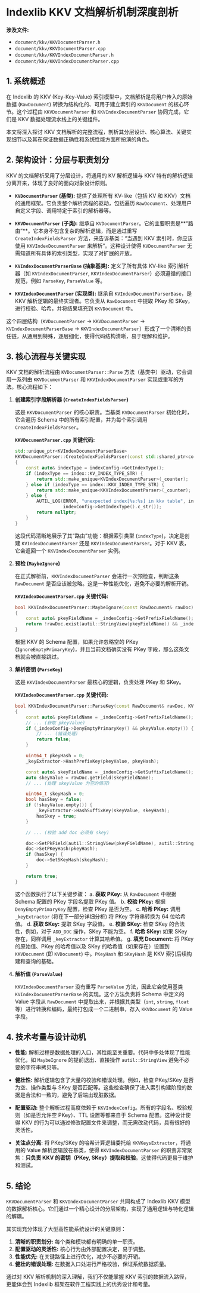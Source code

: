 
# Indexlib KKV 文档解析机制深度剖析

**涉及文件:**
* `document/kkv/KKVDocumentParser.h`
* `document/kkv/KKVDocumentParser.cpp`
* `document/kkv/KKVIndexDocumentParser.h`
* `document/kkv/KKVIndexDocumentParser.cpp`

## 1. 系统概述

在 Indexlib 的 KKV (Key-Key-Value) 索引模型中，文档解析是将用户传入的原始数据 (`RawDocument`) 转换为结构化的、可用于建立索引的 `KKVDocument` 的核心环节。这个过程由 `KKVDocumentParser` 和 `KKVIndexDocumentParser` 协同完成，它们是 KKV 数据处理流水线上的关键组件。

本文将深入探讨 KKV 文档解析的完整流程，剖析其分层设计、核心算法、关键实现细节以及其在保证数据正确性和系统性能方面所扮演的角色。

## 2. 架构设计：分层与职责划分

KKV 的文档解析采用了分层设计，将通用的 KV 解析逻辑与 KKV 特有的解析逻辑分离开来，体现了良好的面向对象设计原则。

*   **`KVDocumentParser` (基类):** 提供了处理所有 KV-like（包括 KV 和 KKV）文档的通用框架。它负责整个解析流程的驱动，包括遍历 `RawDocument`、处理用户自定义字段、调用特定于索引的解析器等。

*   **`KKVDocumentParser` (子类):** 继承自 `KVDocumentParser`。它的主要职责是**“路由”**。它本身不包含复杂的解析逻辑，而是通过重写 `CreateIndexFieldsParser` 方法，来告诉基类：“当遇到 KKV 索引时，你应该使用 `KKVIndexDocumentParser` 来解析”。这种设计使得 `KVDocumentParser` 无需知道所有具体的索引类型，实现了对扩展的开放。

*   **`KVIndexDocumentParserBase` (抽象基类):** 定义了所有具体 KV-like 索引解析器（如 `KVIndexDocumentParser`, `KKVIndexDocumentParser`）必须遵循的接口规范，例如 `ParseKey`, `ParseValue` 等。

*   **`KKVIndexDocumentParser` (实现类):** 继承自 `KVIndexDocumentParserBase`，是 KKV 解析逻辑的最终实现者。它负责从 `RawDocument` 中提取 PKey 和 SKey，进行校验、哈希，并将结果填充到 `KKVDocument` 中。

这个四层结构（`KVDocumentParser` -> `KKVDocumentParser` -> `KVIndexDocumentParserBase` -> `KKVIndexDocumentParser`）形成了一个清晰的责任链，从通用到特殊，逐层细化，使得代码结构清晰，易于理解和维护。

## 3. 核心流程与关键实现

KKV 文档的解析流程由 `KVDocumentParser::Parse` 方法（基类中）驱动，它会调用一系列由 `KKVDocumentParser` 和 `KKVIndexDocumentParser` 实现或重写的方法。核心流程如下：

1.  **创建索引字段解析器 (`CreateIndexFieldsParser`)**

    这是 `KKVDocumentParser` 的核心职责。当基类 `KVDocumentParser` 初始化时，它会遍历 Schema 中的所有索引配置，并为每个索引调用 `CreateIndexFieldsParser`。

    **`KKVDocumentParser.cpp` 关键代码:**
    ```cpp
    std::unique_ptr<KVIndexDocumentParserBase>
    KKVDocumentParser::CreateIndexFieldsParser(const std::shared_ptr<config::IIndexConfig>& indexConfig) const
    {
        const auto& indexType = indexConfig->GetIndexType();
        if (indexType == index::KV_INDEX_TYPE_STR) {
            return std::make_unique<KVIndexDocumentParser>(_counter);
        } else if (indexType == index::KKV_INDEX_TYPE_STR) {
            return std::make_unique<KKVIndexDocumentParser>(_counter);
        } else {
            AUTIL_LOG(ERROR, "unexpected index[%s:%s] in kkv table", indexConfig->GetIndexName().c_str(),
                      indexConfig->GetIndexType().c_str());
            return nullptr;
        }
    }
    ```
    这段代码清晰地展示了其“路由”功能：根据索引类型 (`indexType`)，决定是创建 `KVIndexDocumentParser` 还是 `KKVIndexDocumentParser`。对于 KKV 表，它会返回一个 `KKVIndexDocumentParser` 实例。

2.  **预检 (`MaybeIgnore`)**

    在正式解析前，`KKVIndexDocumentParser` 会进行一次预检查，判断这条 `RawDocument` 是否应该被忽略。这是一种性能优化，避免不必要的解析开销。

    **`KKVIndexDocumentParser.cpp` 关键代码:**
    ```cpp
    bool KKVIndexDocumentParser::MaybeIgnore(const RawDocument& rawDoc) const
    {
        const auto& pkeyFieldName = _indexConfig->GetPrefixFieldName();
        return !rawDoc.exist(autil::StringView(pkeyFieldName)) && _indexConfig->IgnoreEmptyPrimaryKey();
    }
    ```
    根据 KKV 的 Schema 配置，如果允许忽略空的 PKey (`IgnoreEmptyPrimaryKey`)，并且当前文档确实没有 PKey 字段，那么这条文档就会被直接跳过。

3.  **解析密钥 (`ParseKey`)**

    这是 `KKVIndexDocumentParser` 最核心的逻辑，负责处理 PKey 和 SKey。

    **`KKVIndexDocumentParser.cpp` 关键代码:**
    ```cpp
    bool KKVIndexDocumentParser::ParseKey(const RawDocument& rawDoc, KVDocument* doc) const
    {
        const auto& pkeyFieldName = _indexConfig->GetPrefixFieldName();
        // ... (获取 pkeyValue)
        if (_indexConfig->DenyEmptyPrimaryKey() && pkeyValue.empty()) {
            // ... (错误处理)
            return false;
        }

        uint64_t pkeyHash = 0;
        _keyExtractor->HashPrefixKey(pkeyValue, pkeyHash);

        const auto& skeyFieldName = _indexConfig->GetSuffixFieldName();
        auto skeyValue = rawDoc.getField(skeyFieldName);
        // ... (处理 skeyValue 为空的情况)

        uint64_t skeyHash = 0;
        bool hasSkey = false;
        if (!skeyValue.empty()) {
            _keyExtractor->HashSuffixKey(skeyValue, skeyHash);
            hasSkey = true;
        }

        // ... (校验 add doc 必须有 skey)

        doc->SetPkField(autil::StringView(pkeyFieldName), autil::StringView(pkeyValue));
        doc->SetPKeyHash(pkeyHash);
        if (hasSkey) {
            doc->SetSKeyHash(skeyHash);
        }

        return true;
    }
    ```
    这个函数执行了以下关键步骤：
    a.  **获取 PKey:** 从 `RawDocument` 中根据 Schema 配置的 PKey 字段名提取 PKey 值。
    b.  **校验 PKey:** 根据 `DenyEmptyPrimaryKey` 配置，检查 PKey 是否为空。
    c.  **哈希 PKey:** 调用 `_keyExtractor` (将在下一部分详细分析) 将 PKey 字符串转换为 64 位哈希值。
    d.  **获取 SKey:** 提取 SKey 字段值。
    e.  **校验 SKey:** 检查 SKey 的合法性，例如，对于 `ADD_DOC` 操作，SKey 不能为空。
    f.  **哈希 SKey:** 如果 SKey 存在，同样调用 `_keyExtractor` 计算其哈希值。
    g.  **填充 Document:** 将 PKey 的原始值、PKey 的哈希值以及 SKey 的哈希值（如果存在）设置到 `KKVDocument` (即 `KVDocument`) 中。`PKeyHash` 和 `SKeyHash` 是 KKV 索引后续构建和查询的基础。

4.  **解析值 (`ParseValue`)**

    `KKVIndexDocumentParser` 没有重写 `ParseValue` 方法，因此它会使用基类 `KVIndexDocumentParserBase` 的实现。这个方法负责将 Schema 中定义的 Value 字段从 `RawDocument` 中提取出来，并根据其类型（`int`, `string`, `float` 等）进行转换和编码，最终打包成一个二进制串，存入 `KKVDocument` 的 Value 字段。

## 4. 技术考量与设计动机

*   **性能:** 解析过程是数据处理的入口，其性能至关重要。代码中多处体现了性能优化，如 `MaybeIgnore` 的提前退出、直接操作 `autil::StringView` 避免不必要的字符串拷贝等。

*   **健壮性:** 解析逻辑包含了大量的校验和错误处理。例如，检查 PKey/SKey 是否为空、操作类型与 SKey 是否匹配等。这些检查确保了进入索引构建阶段的数据是合法和一致的，避免了后端出现脏数据。

*   **配置驱动:** 整个解析过程高度依赖于 `KKVIndexConfig`。所有的字段名、校验规则（如是否允许空 PKey）、TTL 设置等都来自于 Schema 配置。这种设计使得 KKV 的行为可以通过修改配置文件来调整，而无需改动代码，具有很好的灵活性。

*   **关注点分离:** 将 PKey/SKey 的哈希计算逻辑委托给 `KKVKeysExtractor`，将通用的 Value 解析逻辑放在基类，使得 `KKVIndexDocumentParser` 的职责非常聚焦：**只负责 KKV 的密钥（PKey, SKey）提取和校验**。这使得代码更易于维护和测试。

## 5. 结论

`KKVDocumentParser` 和 `KKVIndexDocumentParser` 共同构成了 Indexlib KKV 模型的数据解析核心。它们通过一个精心设计的分层架构，实现了通用逻辑与特化逻辑的解耦。

其实现充分体现了大型高性能系统设计的关键原则：

1.  **清晰的职责划分:** 每个类和模块都有明确的单一职责。
2.  **配置驱动的灵活性:** 核心行为由外部配置决定，易于调整。
3.  **性能优先:** 在关键路径上进行优化，减少不必要的开销。
4.  **健壮的错误处理:** 在数据入口处进行严格校验，保证系统数据质量。

通过对 KKV 解析机制的深入理解，我们不仅能掌握 KKV 索引的数据流入路径，更能体会到 Indexlib 框架在软件工程实践上的优秀设计和考量。
